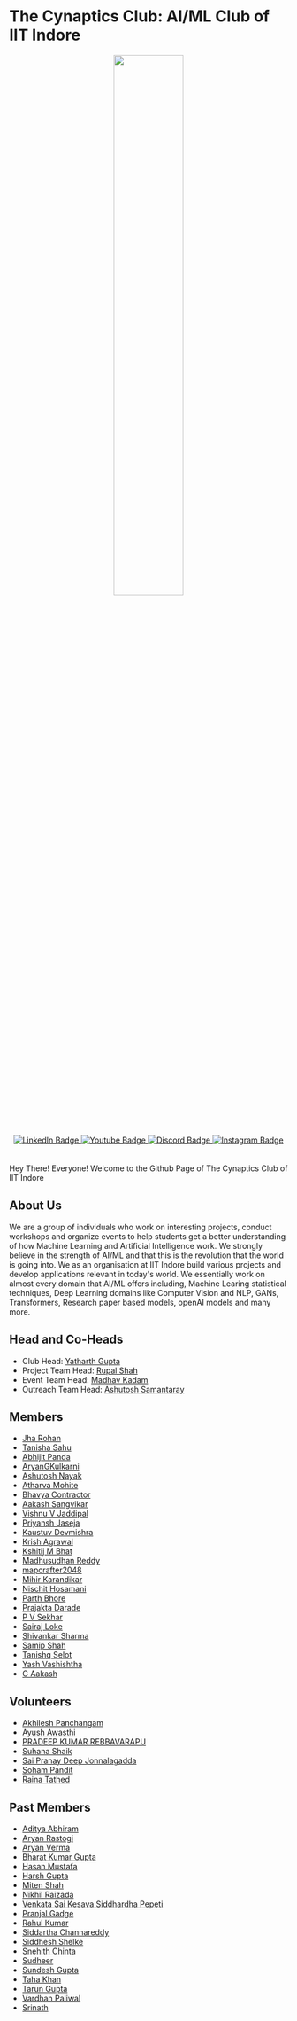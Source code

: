 # The Cynaptics Club: AI/ML Club of IIT Indore
<div id="header" align="center">
  <img src="https://media.giphy.com/media/bN6gSupcx0sM4xRtai/giphy.gif" width="50%"/>
</div>
<div id="badges" align="center">
  <a href="https://www.linkedin.com/company/cynaptics-club-iit-indore">
    <img src="https://img.shields.io/badge/LinkedIn-blue?style=for-the-badge&logo=linkedin&logoColor=white" alt="LinkedIn Badge"/>
  </a>
  <a href="https://www.youtube.com/@cynapticsiit9083">
    <img src="https://img.shields.io/badge/YouTube-red?style=for-the-badge&logo=youtube&logoColor=white" alt="Youtube Badge"/>
  </a>
  <a href="https://discord.gg/fXGg3QjJPD">
    <img src="https://img.shields.io/badge/Discord-blue?style=for-the-badge&logo=discord&logoColor=white" alt="Discord Badge"/>
  </a>
  <a href="https://instagram.com/cynapticsclubiiti">
    <img src="https://img.shields.io/badge/Instagram-blue?style=for-the-badge&logo=instagram&logoColor=white" alt="Instagram Badge"/>
  </a>
</div>
<br>
<div align="center">
  <img src="https://komarev.com/ghpvc/?username=CynapticsAI&style=flat-square&color=blue" alt=""/>
  </div>
<br>
Hey There! Everyone! Welcome to the Github Page of The Cynaptics Club of IIT Indore

## About Us

We are a group of individuals who work on interesting projects, conduct workshops and organize events to help students get a better understanding of how Machine Learning and Artificial Intelligence work. We strongly believe in the strength of AI/ML and that this is the revolution that the world is going into. We as an organisation at IIT Indore build various projects and develop applications relevant in today's world. 
We essentially work on almost every domain that AI/ML offers including, Machine Learing statistical techniques, Deep Learning domains like Computer Vision and NLP, GANs, Transformers, Research paper based models, openAI models and many more. 

## Head and Co-Heads
- Club Head: [Yatharth Gupta](https://github.com/Warlord-K)
- Project Team Head: [Rupal Shah](https://github.com/Rupal17shah)
- Event Team Head: [Madhav Kadam](https://github.com/madhaviit)
- Outreach Team Head: [Ashutosh Samantaray](https://github.com/A5HU705H)

## Members
- [Jha Rohan](https://github.com/rohanjha04)
- [Tanisha Sahu](https://github.com/10isha)
- [Abhijit Panda](https://github.com/abhijitpanda890)
- [AryanGKulkarni](https://github.com/AryanGKulkarni)
- [Ashutosh Nayak](https://github.com/Ashutosh-Nayak-1)
- [Atharva Mohite](https://github.com/atharva-mohite)
- [Bhavya Contractor](https://github.com/bhavyacontractor)
- [Aakash Sangvikar](https://github.com/GitsAakash)
- [Vishnu V Jaddipal](https://github.com/Gothos)
- [Priyansh Jaseja](https://github.com/iDroppiN)
- [Kaustuv Devmishra](https://github.com/kaustuv-d)
- [Krish Agrawal](https://github.com/Krish2208)
- [Kshitij M Bhat](https://github.com/KshitijBhat)
- [Madhusudhan Reddy](https://github.com/Madhu345)
- [mapcrafter2048](https://github.com/mapcrafter2048)
- [Mihir Karandikar](https://github.com/MihirK1212)
- [Nischit Hosamani](https://github.com/Nischit290402)
- [Parth Bhore](https://github.com/Paarth002)
- [Prajakta Darade](https://github.com/prajakta-1527)
- [P V Sekhar](https://github.com/PVSekhar1234)
- [Sairaj Loke](https://github.com/saipranaydeep)
- [Shivankar Sharma](https://github.com/Shivankar007)
- [Samip Shah](https://github.com/snarkyidiot)
- [Tanishq Selot](https://github.com/tanishq150802)
- [Yash Vashishtha](https://github.com/Yashiiti)
- [G Aakash](https://github.com/cse210001015)


## Volunteers
- [Akhilesh Panchangam](https://github.com/Akhilesh456)
- [Ayush Awasthi](https://github.com/ayushawasthi24)
- [PRADEEP KUMAR REBBAVARAPU](https://github.com/Pradeep-Kumar-Rebbavarapu)
- [Suhana Shaik](https://github.com/tekksick)
- [Sai Pranay Deep Jonnalagadda](https://github.com/saipranaydeep)
- [Soham Pandit](https://github.com/Scav6411)
- [Raina Tathed](https://github.com/Raina-310304)

## Past Members
- [Aditya Abhiram](https://github.com/Aa20475)
- [Aryan Rastogi](https://github.com/aryan-r22)
- [Aryan Verma](https://github.com/Aryan-Verma)
- [Bharat Kumar Gupta](https://github.com/Bharatkgupta)
- [Hasan Mustafa](https://github.com/cryotheta)
- [Harsh Gupta](https://github.com/harsh7gupta)
- [Miten Shah](https://github.com/mtnshh)
- [Nikhil Raizada](https://github.com/nikhilr12)
- [Venkata Sai Kesava Siddhardha Pepeti](https://github.com/pepetikesavasiddhardha)
- [Pranjal Gadge](https://github.com/pranjall29)
- [Rahul Kumar](https://github.com/ronnie-36)
- [Siddartha Channareddy](https://github.com/SiddarthaCh)
- [Siddhesh Shelke](https://github.com/sids-09)
- [Snehith Chinta](https://github.com/snehithchinta)
- [Sudheer](https://github.com/sudheer-22)
- [Sundesh Gupta](https://github.com/sundeshgupta)
- [Taha Khan](https://github.com/tahakhan07)
- [Tarun Gupta](https://github.com/tarun360)
- [Vardhan Paliwal](https://github.com/Vardhan-08)
- [Srinath](https://github.com/srinath1999)
